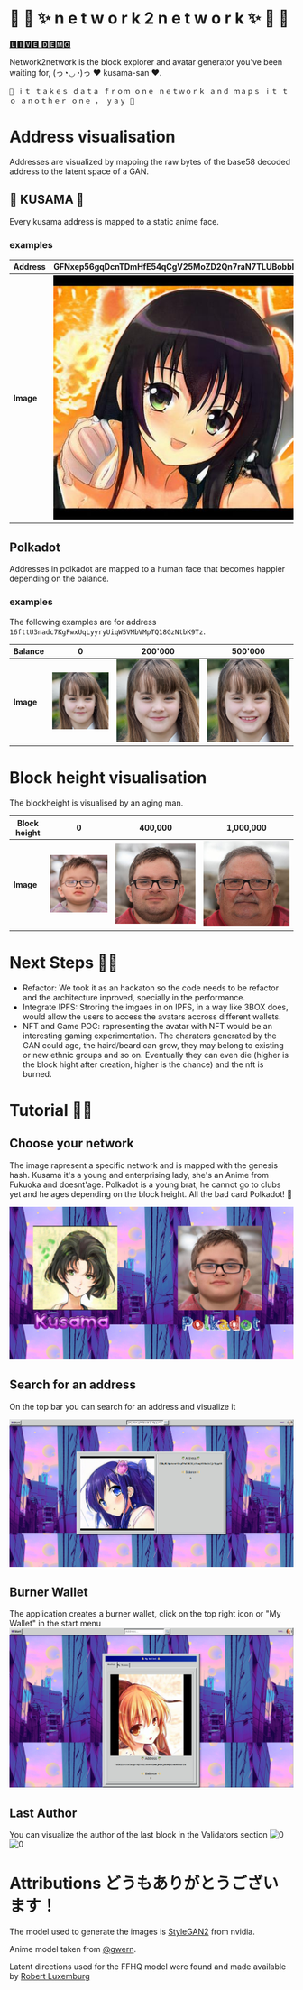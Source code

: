 # ️🚅 🗻 ✨ n e t w o r k 2 n e t w o r k ✨ 🗻 🚅

[🅻🅸🆅🅴 🅳🅴🅼🅾](http://34.73.91.75/)

Network2network is the block explorer and avatar generator  you've been waiting for, (っ◔◡◔)っ ♥ kusama-san ♥.

`🌺 ｉｔ ｔａｋｅｓ ｄａｔａ ｆｒｏｍ ｏｎｅ ｎｅｔｗｏｒｋ ａｎｄ ｍａｐｓ ｉｔ ｔｏ ａｎｏｔｈｅｒ ｏｎｅ ， ｙａｙ 🌺`


# Address visualisation

Addresses are visualized by mapping the raw bytes of the base58 decoded address to the latent space of a GAN.

## 🌸 KUSAMA 🌸

Every kusama address is mapped to a static anime face. 

### examples

| Address | GFNxep56gqDcnTDmHfE54qCgV25MoZD2Qn7raN7TLUBobbH | EEWyMLHgwtemr48spFNnS3U2XjaYswqAYAbadx2jr9ppp4X | 1FRMM8PEiWXYax7rpS6X4XZX1aAAxSWx1CrKTyrVYhV24fg |
|-|-|-|-|
| **Image** |  ![GFNxep56gqDcnTDmHfE54qCgV25MoZD2Qn7raN7TLUBobbH](assets/GFNxep56gqDcnTDmHfE54qCgV25MoZD2Qn7raN7TLUBobbH.jpeg) |  ![EEWyMLHgwtemr48spFNnS3U2XjaYswqAYAbadx2jr9ppp4X](assets/EEWyMLHgwtemr48spFNnS3U2XjaYswqAYAbadx2jr9ppp4X.jpeg) |![1FRMM8PEiWXYax7rpS6X4XZX1aAAxSWx1CrKTyrVYhV24fg](assets/1FRMM8PEiWXYax7rpS6X4XZX1aAAxSWx1CrKTyrVYhV24fg.png) |


## Polkadot

Addresses in polkadot are mapped to a human face that becomes happier depending on the balance.

### examples

The following examples are for address `16fttU3nadc7KgFwxUqLyyryUiqW5VMbVMpTQ18GzNtbK9Tz`.

| Balance | 0 | 200'000 | 500'000 |
|-|-|-|-|
| **Image** | ![0](assets/16fttU3nadc7KgFwxUqLyyryUiqW5VMbVMpTQ18GzNtbK9Tz-0.png) | ![200000](assets/16fttU3nadc7KgFwxUqLyyryUiqW5VMbVMpTQ18GzNtbK9Tz-200000.png) | ![500000](assets/16fttU3nadc7KgFwxUqLyyryUiqW5VMbVMpTQ18GzNtbK9Tz-500000.png)

# Block height visualisation

The blockheight is visualised by an aging man.

| Block height | 0 | 400,000 | 1,000,000 | 
| - | - | - | - |
| **Image** | ![0](assets/polkadot-0.png) |![400000](assets/polkadot-400000.png) | ![1000000](assets/polkadot-1000000.png)  

# Next Steps 🏃‍♂️
* Refactor: We took it as an hackaton so the code needs to be refactor and the architecture inproved, specially in the performance.
* Integrate IPFS: Stroring the imgaes in on IPFS, in a way like 3BOX does, would allow the users to access the avatars accross different wallets.
* NFT and Game POC: rapresenting the avatar with NFT would be an interesting gaming experimentation. The charaters generated by the GAN could age, the haird/beard can grow, they may belong to existing or new ethnic groups and so on. Eventually they can even die (higher is the block hight after creation, higher is the chance) and the nft is burned.


# Tutorial 👩‍🏫
## Choose your network

The image rapresent a specific network and is mapped with the genesis hash.
Kusama it's a young and enterprising lady, she's an Anime from Fukuoka and doesnt'age.
Polkadot is a young brat, he cannot go to clubs yet and he ages depending on the block height. All the bad card Polkadot! 🙁

![0](assets/tutorial1.png) 

## Search for an address
On the top bar you can search for an address and visualize it

![0](assets/tutorial3.png) 

## Burner Wallet
The application creates a burner wallet, click on the top right icon or "My Wallet" in the start menu
![0](assets/tutorial4.png) 

## Last Author
You can visualize the author of the last block in the Validators section
 ![0](assets/lastAuthorAnime.gif)
 ![0](assets/lastAuthorHuman.gif)

# Attributions どうもありがとうございます！

The model used to generate the images is [StyleGAN2](https://github.com/NVlabs/stylegan2) from nvidia.

Anime model taken from [@gwern](https://twitter.com/gwern?lang=de).

Latent directions used for the FFHQ model were found and made available by [Robert Luxemburg](https://twitter.com/robertluxemburg)


